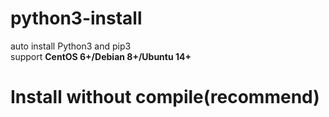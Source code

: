 # python3-install
auto install Python3 and pip3  
support **CentOS 6+/Debian 8+/Ubuntu 14+**

# Install without compile(recommend)
```

```
